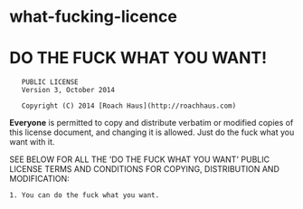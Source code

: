 what-fucking-licence
====================

DO THE FUCK WHAT YOU WANT!
==========================

       PUBLIC LICENSE
       Version 3, October 2014

       Copyright (C) 2014 [Roach Haus](http://roachhaus.com)

**Everyone** is permitted to copy and distribute verbatim or modified
copies of this license document, and changing it is allowed. 
Just do the fuck what you want with it.

SEE BELOW FOR ALL THE 'DO THE FUCK WHAT YOU WANT' PUBLIC LICENSE TERMS AND CONDITIONS FOR COPYING, DISTRIBUTION AND MODIFICATION:

    1. You can do the fuck what you want.
